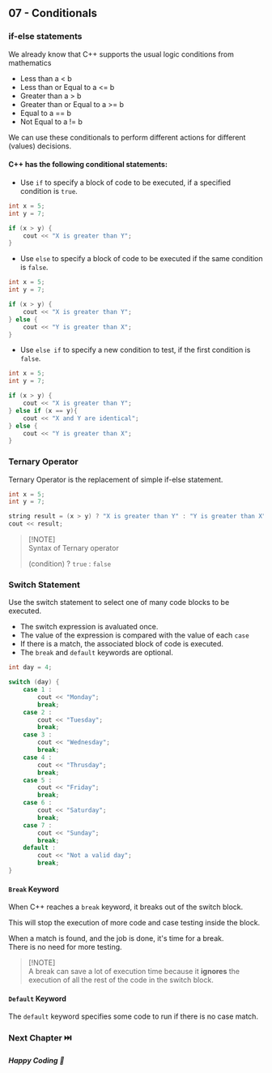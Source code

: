 ## 07 - Conditionals

### if-else statements
We already know that C++ supports the usual logic conditions from mathematics

- Less than a < b
- Less than or Equal to a <= b
- Greater than a > b
- Greater than or Equal to a >= b
- Equal to a == b
- Not Equal to a != b

We can use these conditionals to perform different actions for different (values) decisions.

#### C++ has the following conditional statements:

- Use `if` to specify a block of code to be executed, if a specified condition is `true`.
```cpp
int x = 5;
int y = 7;

if (x > y) {
    cout << "X is greater than Y";
}
```

- Use `else` to specify a block of code to be executed if the same condition is `false`.
```cpp
int x = 5;
int y = 7;

if (x > y) {
    cout << "X is greater than Y";
} else {
    cout << "Y is greater than X";
}
```

- Use `else if` to specify a new condition to test, if the first condition is `false`.
```cpp
int x = 5;
int y = 7;

if (x > y) {
    cout << "X is greater than Y";
} else if (x == y){
    cout << "X and Y are identical";
} else {
    cout << "Y is greater than X";
}
```

### Ternary Operator
Ternary Operator is the replacement of simple if-else statement.

```cpp
int x = 5;
int y = 7;

string result = (x > y) ? "X is greater than Y" : "Y is greater than X";
cout << result;
```

> [!NOTE]\
> Syntax of Ternary operator
>
> (condition) ? `true` : `false`

### Switch Statement
Use the switch statement to select one of many code blocks to be executed.
- The switch expression is avaluated once.
- The value of the expression is compared with the value of each `case`
- If there is a match, the associated block of code is executed.
- The `break` and `default` keywords are optional.

```cpp
int day = 4;

switch (day) {
    case 1 :
        cout << "Monday";
        break;
    case 2 :
        cout << "Tuesday";
        break;
    case 3 :
        cout << "Wednesday";
        break;
    case 4 :
        cout << "Thrusday";
        break;
    case 5 :
        cout << "Friday";
        break;
    case 6 :
        cout << "Saturday";
        break;
    case 7 :
        cout << "Sunday";
        break;
    default :
        cout << "Not a valid day";
        break;
}
```

#### `Break` Keyword
When C++ reaches a `break` keyword, it breaks out of the switch block.

This will stop the execution of more code and case testing inside the block.

When a match is found, and the job is done, it's time for a break.<br/>
There is no need for more testing.

> [!NOTE]\
> A break can save a lot of execution time because it **ignores** the execution of all the rest of the code in the switch block.

#### `Default` Keyword
The `default` keyword specifies some code to run if there is no case match.

### Next Chapter ⏭️

##### Happy Coding 💖